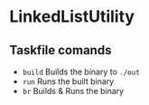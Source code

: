 # LinkedListUtility

## Taskfile comands

-   `build` Builds the binary to `./out`
-   `run` Runs the built binary
-   `br` Builds & Runs the binary
